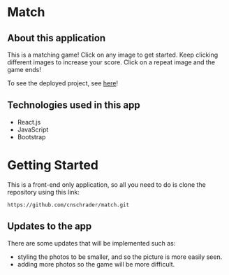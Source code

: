 # Match

## About this application

This is a matching game! Click on any image to get started. Keep clicking different images to increase your score. Click on a repeat image and the game ends! 

To see the deployed project, see [here](https://cnschrader.github.io/match/)!

## Technologies used in this app

- React.js
- JavaScript
- Bootstrap

# Getting Started

This is a front-end only application, so all you need to do is clone the repository using this link:

`https://github.com/cnschrader/match.git`

## Updates to the app

There are some updates that will be implemented such as:

- styling the photos to be smaller, and so the picture is more easily seen.
- adding more photos so the game will be more difficult. 

